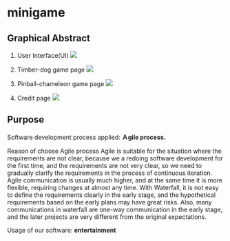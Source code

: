 # minigame
## Graphical Abstract 
1. User Interface(UI)
![](https://raw.githubusercontent.com/Poole0/minigame/main/%E8%9E%A2%E5%B9%95%E6%93%B7%E5%8F%96%E7%95%AB%E9%9D%A2%202023-04-16%20043941.png?token=GHSAT0AAAAAACBORI7TFHSJ6XLCVGXKDTHKZB3BYWA)

2. Timber-dog game page
![](https://raw.githubusercontent.com/Poole0/minigame/main/%E8%9E%A2%E5%B9%95%E6%93%B7%E5%8F%96%E7%95%AB%E9%9D%A2%202023-04-16%20044006.png?token=GHSAT0AAAAAACBORI7SBSSBUQR4DBTPSAAKZB3B27Q)

3. Pinball-chameleon game page
![](https://raw.githubusercontent.com/Poole0/minigame/main/%E8%9E%A2%E5%B9%95%E6%93%B7%E5%8F%96%E7%95%AB%E9%9D%A2%202023-04-16%20044027.png?token=GHSAT0AAAAAACBORI7SSB73CDTYD6OAY3XOZB3B3OQ)

4. Credit page
![](https://github.com/Poole0/minigame/blob/main/%E8%9E%A2%E5%B9%95%E6%93%B7%E5%8F%96%E7%95%AB%E9%9D%A2%202023-04-16%20043952.png)

## Purpose
Software development process applied: **Ａgile process.**

Reason of choose Agile process
  Agile is suitable for the situation where the requirements are not clear, because we a redoing software development for the first time, and the requirements are not very clear, so we need to gradually clarify the requirements in the process of continuous iteration.  Agile communication is usually much higher, and at the same time it is more flexible, requiring changes at almost any time. 
  With Waterfall, it is not easy to define the requirements clearly in the early stage, and the hypothetical requirements based on the early plans may have great risks.  Also, many communications in waterfall are one-way communication in the early stage, and the later projects are very different from the original expectations. 
  
Usage of our software: **entertainment**
